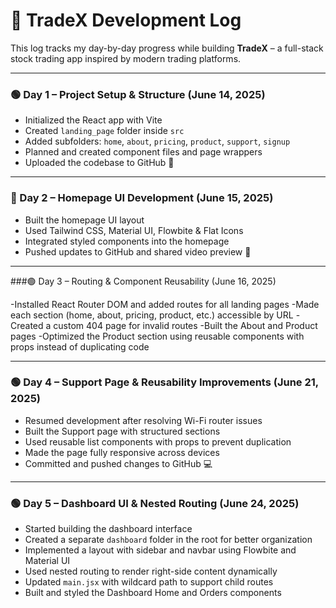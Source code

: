 # 📅 TradeX Development Log

This log tracks my day-by-day progress while building **TradeX** – a full-stack stock trading app inspired by modern trading platforms.

---

### 🟢 Day 1 – Project Setup & Structure (June 14, 2025)
- Initialized the React app with Vite  
- Created `landing_page` folder inside `src`  
- Added subfolders: `home`, `about`, `pricing`, `product`, `support`, `signup`  
- Planned and created component files and page wrappers  
- Uploaded the codebase to GitHub 🚀

---

### 🔵 Day 2 – Homepage UI Development (June 15, 2025)
- Built the homepage UI layout  
- Used Tailwind CSS, Material UI, Flowbite & Flat Icons  
- Integrated styled components into the homepage  
- Pushed updates to GitHub and shared video preview 🎥

---
###🟢 Day 3 – Routing & Component Reusability (June 16, 2025)

-Installed React Router DOM and added routes for all landing pages
-Made each section (home, about, pricing, product, etc.) accessible by URL
-Created a custom 404 page for invalid routes
-Built the About and Product pages
-Optimized the Product section using reusable components with props instead of duplicating code

---
### 🟢 Day 4 – Support Page & Reusability Improvements (June 21, 2025)
- Resumed development after resolving Wi-Fi router issues
- Built the Support page with structured sections
- Used reusable list components with props to prevent duplication
- Made the page fully responsive across devices
- Committed and pushed changes to GitHub 💻

---
### 🟢 Day 5 – Dashboard UI & Nested Routing (June 24, 2025)
- Started building the dashboard interface
- Created a separate `dashboard` folder in the root for better organization
- Implemented a layout with sidebar and navbar using Flowbite and Material UI
- Used nested routing to render right-side content dynamically
- Updated `main.jsx` with wildcard path to support child routes
- Built and styled the Dashboard Home and Orders components

